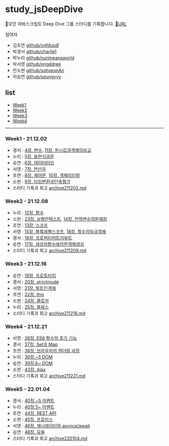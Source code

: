 # study_jsDeepDive

🦎모던 자바스크립트 Deep Dive 그룹 스터디를 기록합니다. [🔗URL](https://nurimeansworld.github.io/study_jsDeepDive/)

참여자

- 김초연 [github/vnfdusdl](https://github.com/vnfdusdl)
- 박경서 [github/charile1](https://github.com/charile1)
- 박누리 [github/nurimeansworld](https://github.com/nurimeansworld)
- 박서영 [github/ongddree](https://github.com/ongddree)
- 안소현 [github/sohyeonAn](https://github.com/sohyeonAn)
- 이승연 [github/seungyyy](https://github.com/seungyyy)

## list

- [Week1](#week1)
- [Week2](#week2)
- [Week3](#week3)
- [Week4](#week4)

---

### <span id="week1">Week1 - 21.12.02</span>

- 경서 : [4장. 변수](), [11장. 원시값과객체의비교]()
- 누리 : [5장. 표현식과문](https://github.com/nurimeansworld/study_jsDeepDive/blob/main/Week1/005_표현식과문)
- 승연 : [6장. 데이터타입]()
- 서영 : [7장. 연산자]()
- 초연 : [8장. 제어문](https://github.com/vnfdusdl/Study_JSDeepdive/blob/main/08%EC%A0%9C%EC%96%B4%EB%AC%B8.md), [10장. 객체리터럴](https://github.com/vnfdusdl/Study_JSDeepdive/blob/main/10%EA%B0%9D%EC%B2%B4%20%EB%A6%AC%ED%84%B0%EB%9F%B4.md)
- 소현 : [9장. 타입변환과단축평가]()
- 스터디 기록과 회고 [archive211202.md](https://github.com/nurimeansworld/study_jsDeepDive/blob/main/Week1/archive211202.md)

### <span id="week2">Week2 - 21.12.08</span>

- 누리 : [12장. 함수](https://github.com/nurimeansworld/study_jsDeepDive/blob/main/Week2/012_함수.md)
- 소현 : [23장. 실행컨텍스트](), [14장. 전역변수의문제점]()
- 초연 : [13장. 스코프](https://github.com/vnfdusdl/Study_JSDeepdive/blob/main/13%EC%8A%A4%EC%BD%94%ED%94%84.md)
- 서영 : [15장. 블록레벨스코프](), [18장. 함수의일급객체]()
- 경서 : [16장. 프로퍼티어트리뷰트]()
- 승연 : [17장. 생성자함수에의한객체생성]()
- 스터디 기록과 회고 [archive211209.md](https://github.com/nurimeansworld/study_jsDeepDive/blob/main/Week2/archive211209.md)

### <span id="week3">Week3 - 21.12.16</span>

- 승연 : [19장. 프로토타입]()
- 경서 : [20장. strictmode]()
- 서영 : [21장. 빌트인객체]()
- 초연 : [22장. this]()
- 소현 : [24장. 클로저]()
- 누리 : [25장. 클래스](https://github.com/nurimeansworld/study_jsDeepDive/blob/main/Week3/025_클래스.md)
- 스터디 기록과 회고 [archive211216.md](https://github.com/nurimeansworld/study_jsDeepDive/blob/main/Week3/archive211216.md)

### <span id="week4">Week4 - 21.12.21</span>

- 서영 : [26장. ES6 함수의 추가 기능]()
- 경서 : [37장. Set과 Map]()
- 초연 : [38장. 브라우저의 렌더링 과정]()
- 누리 : [39장.~5 DOM](<https://github.com/nurimeansworld/study_jsDeepDive/blob/main/Week4/039_(~39.5)_DOM.md>)
- 승연 : [39장.6~ DOM](<https://github.com/nurimeansworld/study_jsDeepDive/blob/main/Week4/039_(39.6~)_DOM.md>)
- 소현 : [43장. Ajax](https://github.com/nurimeansworld/study_jsDeepDive/blob/main/Week4/043_Ajax.md)
- 스터디 기록과 회고 [archive211221.md](https://github.com/nurimeansworld/study_jsDeepDive/blob/main/Week4/archive211221.md)

### <span id="week5">Week5 - 22.01.04</span>

- 경서 : [40장.~5 이벤트]()
- 누리 : [40장.5~ 이벤트]()
- 초연 : [44장. REST API]()
- 소현 : [45장. 프로미스]()
- 서영 : [46장. 제너레이터와 asynce/await]()
- 승연 : [48장. 모듈]()
- 스터디 기록과 회고 [archive220104.md](https://github.com/nurimeansworld/study_jsDeepDive/blob/main/Week5/archive220104.md)
